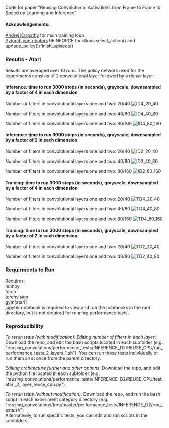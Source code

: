 Code for paper "Reusing Convolutional Activations from Frame to Frame to Speed up Learning and Inference"

#### Acknowledgements:
[Andrej Karpathy](http://karpathy.github.io/2016/05/31/rl/) for main training loop  
[Pytorch contributors](https://github.com/pytorch/examples/blob/master/reinforcement_learning/reinforce.py) REINFORCE functions select_action() and updade_policy()/finish_episode()

### Results - Atari
Results are averaged over 10 runs. The policy network used for the experiments consists of 2 convolutional layer followed by a dense layer.

#### Inference: time to run 3000 steps (in seconds), grayscale, downsampled by a factor of 4 in each dimension

Number of filters in convolutional layers one and two: 20/40
![ID4_20_40](figures/inference_d4_20_40_heatmap_no_cbar.png)

Number of filters in convolutional layers one and two: 40/80
![ID4_40_80](figures/inference_d4_40_80_heatmap_no_cbar.png)

Number of filters in convolutional layers one and two: 80/160
![ID4_80_160](figures/inference_d4_80_160_heatmap_no_cbar.png)


#### Inference: time to run 3000 steps (in seconds), grayscale, downsampled by a factor of 2 in each dimension

Number of filters in convolutional layers one and two: 20/40
![ID2_20_40](figures/inference_d2_20_40_heatmap_no_cbar.png)

Number of filters in convolutional layers one and two: 40/80
![ID2_40_80](figures/inference_d2_40_80_heatmap_no_cbar.png)

Number of filters in convolutional layers one and two: 80/160
![ID2_80_160](figures/inference_d2_80_160_heatmap_no_cbar.png)



#### Training: time to run 3000 steps (in seconds), grayscale, downsampled by a factor of 4 in each dimension

Number of filters in convolutional layers one and two: 20/40
![TD4_20_40](figures/training_d4_20_40_heatmap_no_cbar.png)

Number of filters in convolutional layers one and two: 40/80
![TD4_40_80](figures/training_d4_40_80_heatmap_no_cbar.png)

Number of filters in convolutional layers one and two: 80/160
![TD4_80_160](figures/training_d4_80_160_heatmap_no_cbar.png)


#### Training: time to run 3000 steps (in seconds), grayscale, downsampled by a factor of 2 in each dimension

Number of filters in convolutional layers one and two: 20/40
![TD2_20_40](figures/training_d2_20_40_heatmap_no_cbar.png)

Number of filters in convolutional layers one and two: 40/80
![TD2_40_80](figures/training_d2_40_80_heatmap_no_cbar.png)

### Requirments to Run
Requires:  
numpy  
torch  
torchvision  
gym[atari]  
jupyter notebook is required to view and run the notebooks in the root directory, but is not required for running performance tests.

### Reproducibility
*To rerun tests (with modification)*:
_Editing number of filters in each layer_: Download the repo, and edit the bash scripts located in each subfolder (e.g. "reusing_convolutions/performance_tests/INFERENCE_D2/REUSE_CPU/run_performance_tests_2_layers_1.sh"). You can run those tests individually or run them all at once from the parent directory.

_Editing architecture further and other options_: Download the repo, and edit the python file located in each subfolder (e.g. "reusing_convolutions/performance_tests/INFERENCE_D2/REUSE_CPU/test_atari_2_layer_reuse_cpu.py").

*To rerun tests (without modification)*: Download the repo, and run the bash script in each experiment category directory (e.g. "reusing_convolutions/tree/master/performance_tests/INFERENCE_D2/run_tests.sh")  
Alternatively, to run specific tests, you can edit and run scripts in the subfolders.
